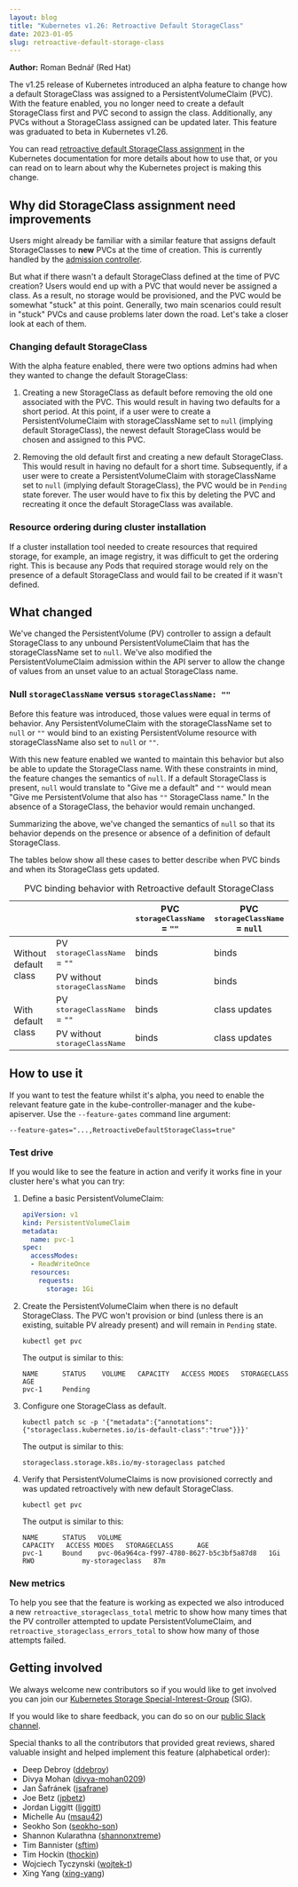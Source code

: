```yaml
---
layout: blog
title: "Kubernetes v1.26: Retroactive Default StorageClass"
date: 2023-01-05
slug: retroactive-default-storage-class
---
```


**Author:** Roman Bednář (Red Hat)

The v1.25 release of Kubernetes introduced an alpha feature to change how a default
StorageClass was assigned to a PersistentVolumeClaim (PVC). With the feature enabled,
you no longer need to create a default StorageClass first and PVC second to assign the
class. Additionally, any PVCs without a StorageClass assigned can be updated later.
This feature was graduated to beta in Kubernetes v1.26.

You can read [retroactive default StorageClass assignment](/docs/concepts/storage/persistent-volumes/#retroactive-default-storageclass-assignment)
in the Kubernetes documentation for more details about how to use that,
or you can read on to learn about why the Kubernetes project is making this change.

## Why did StorageClass assignment need improvements

Users might already be familiar with a similar feature that assigns default StorageClasses
to **new** PVCs at the time of creation. This is currently handled by the
[admission controller](/docs/reference/access-authn-authz/admission-controllers/#defaultstorageclass).

But what if there wasn't a default StorageClass defined at the time of PVC creation? 
Users would end up with a PVC that would never be assigned a class. 
As a result, no storage would be provisioned, and the PVC would be somewhat "stuck" at this point. 
Generally, two main scenarios could result in "stuck" PVCs and cause problems later down the road. 
Let's take a closer look at each of them.

### Changing default StorageClass

With the alpha feature enabled, there were two options admins had when they wanted to change the default StorageClass:

1. Creating a new StorageClass as default before removing the old one associated with the PVC. 
   This would result in having two defaults for a short period.
   At this point, if a user were to create a PersistentVolumeClaim with storageClassName set to
   <code>null</code> (implying default StorageClass), the newest default StorageClass would be
   chosen and assigned to this PVC.

2. Removing the old default first and creating a new default StorageClass.
   This would result in having no default for a short time.
   Subsequently, if a user were to create a PersistentVolumeClaim with storageClassName
   set to <code>null</code> (implying default StorageClass), the PVC would be in
   <code>Pending</code> state forever. The user would have to fix this by deleting
   the PVC and recreating it once the default StorageClass was available.

### Resource ordering during cluster installation

If a cluster installation tool needed to create resources that required storage,
for example, an image registry, it was difficult to get the ordering right.
This is because any Pods that required storage would rely on the presence of
a default StorageClass and would fail to be created if it wasn't defined.

## What changed

We've changed the PersistentVolume (PV) controller to assign a default StorageClass
to any unbound PersistentVolumeClaim that has the storageClassName set to <code>null</code>.
We've also modified the PersistentVolumeClaim admission within the API server to allow
the change of values from an unset value to an actual StorageClass name.

### Null `storageClassName` versus `storageClassName: ""`

Before this feature was introduced, those values were equal in terms of behavior.
Any PersistentVolumeClaim with the storageClassName set to <code>null</code> or <code>""</code>
would bind to an existing PersistentVolume resource with storageClassName also set to
<code>null</code> or <code>""</code>.

With this new feature enabled we wanted to maintain this behavior but also be able to update the StorageClass name.
With these constraints in mind, the feature changes the semantics of <code>null</code>.
If a default StorageClass is present, <code>null</code> would translate to "Give me a default" and
<code>""</code> would mean "Give me PersistentVolume that also has <code>""</code> StorageClass name."
In the absence of a StorageClass, the behavior would remain unchanged.

Summarizing the above, we've changed the semantics of <code>null</code> so that
its behavior depends on the presence or absence of a definition of default StorageClass.

The tables below show all these cases to better describe when PVC binds and when its StorageClass gets updated.

<table>
  <caption>PVC binding behavior with Retroactive default StorageClass</caption>
  <thead>
     <tr>
        <th colspan="2"></th>
        <th>PVC <tt>storageClassName</tt> = <code>""</code></th>
        <th>PVC <tt>storageClassName</tt> = <code>null</code></th>
     </tr>
  </thead>
  <tbody>
     <tr>
        <td rowspan="2">Without default class</td>
        <td>PV <tt>storageClassName</tt> = <code>""</code></td>
        <td>binds</td>
        <td>binds</td>
     </tr>
     <tr>
        <td>PV without <tt>storageClassName</tt></td>
        <td>binds</td>
        <td>binds</td>
     </tr>
     <tr>
        <td rowspan="2">With default class</td>
        <td>PV <tt>storageClassName</tt> = <code>""</code></td>
        <td>binds</td>
        <td>class updates</td>
     </tr>
     <tr>
        <td>PV without <tt>storageClassName</tt></td>
        <td>binds</td>
        <td>class updates</td>
     </tr>
  </tbody>
</table>

## How to use it

If you want to test the feature whilst it's alpha, you need to enable the relevant
feature gate in the kube-controller-manager and the kube-apiserver.
Use the `--feature-gates` command line argument:

```
--feature-gates="...,RetroactiveDefaultStorageClass=true"
```

### Test drive

If you would like to see the feature in action and verify it works fine in your cluster here's what you can try:

1. Define a basic PersistentVolumeClaim:

   ```yaml
   apiVersion: v1
   kind: PersistentVolumeClaim
   metadata:
     name: pvc-1
   spec:
     accessModes:
     - ReadWriteOnce
     resources:
       requests:
         storage: 1Gi
   ```

2. Create the PersistentVolumeClaim when there is no default StorageClass.
   The PVC won't provision or bind (unless there is an existing, suitable PV already present)
   and will remain in <code>Pending</code> state.

   ```shell
   kubectl get pvc
   ```

   The output is similar to this:
   ```console
   NAME      STATUS    VOLUME   CAPACITY   ACCESS MODES   STORAGECLASS   AGE
   pvc-1     Pending   
   ```

3. Configure one StorageClass as default.

   ```shell
   kubectl patch sc -p '{"metadata":{"annotations":{"storageclass.kubernetes.io/is-default-class":"true"}}}'
   ```

   The output is similar to this:
   ```console
   storageclass.storage.k8s.io/my-storageclass patched
   ```

4. Verify that PersistentVolumeClaims is now provisioned correctly and was updated retroactively with new default StorageClass.

   ```shell
   kubectl get pvc
   ```

   The output is similar to this:
   ```console
   NAME      STATUS   VOLUME                                     CAPACITY   ACCESS MODES   STORAGECLASS      AGE
   pvc-1     Bound    pvc-06a964ca-f997-4780-8627-b5c3bf5a87d8   1Gi        RWO            my-storageclass   87m
   ```

### New metrics

To help you see that the feature is working as expected we also introduced a new
<code>retroactive_storageclass_total</code> metric to show how many times that the
PV controller attempted to update PersistentVolumeClaim, and
<code>retroactive_storageclass_errors_total</code> to show how many of those attempts failed.

## Getting involved

We always welcome new contributors so if you would like to get involved you can
join our [Kubernetes Storage Special-Interest-Group](https://github.com/kubernetes/community/tree/master/sig-storage) (SIG).

If you would like to share feedback, you can do so on our [public Slack channel](https://app.slack.com/client/T09NY5SBT/C09QZFCE5).

Special thanks to all the contributors that provided great reviews, shared valuable insight and helped implement this feature (alphabetical order):

- Deep Debroy ([ddebroy](https://github.com/ddebroy))
- Divya Mohan ([divya-mohan0209](https://github.com/divya-mohan0209))
- Jan Šafránek ([jsafrane](https://github.com/jsafrane/))
- Joe Betz ([jpbetz](https://github.com/jpbetz))
- Jordan Liggitt ([liggitt](https://github.com/liggitt))
- Michelle Au ([msau42](https://github.com/msau42))
- Seokho Son ([seokho-son](https://github.com/seokho-son))
- Shannon Kularathna ([shannonxtreme](https://github.com/shannonxtreme))
- Tim Bannister ([sftim](https://github.com/sftim))
- Tim Hockin ([thockin](https://github.com/thockin))
- Wojciech Tyczynski ([wojtek-t](https://github.com/wojtek-t))
- Xing Yang ([xing-yang](https://github.com/xing-yang))
